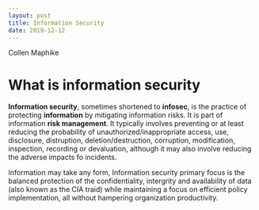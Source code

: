 ```yaml
---
layout: post
title: Information Security
date: 2019-12-12
---
```


Collen Maphike

# What is information security

**Information security**, sometimes shortened to **infosec**, is the practice of protecting **information** by mitigating information risks. It is part of information **risk management**. It typically involves preventing or at least reducing the probability of unauthorized/inappropriate access, use, disclosure, distruption, deletion/destruction, corruption, modification, inspection, recording or devaluation, although it may also involve reducing the adverse impacts fo incidents.

Information may take any form, Information security primary focus is the balanced protection of the confidentiality, intergrity and availability of data (also known as the CIA traid) while maintaining a focus on efficient policy implementation, all without hampering organization productivity.